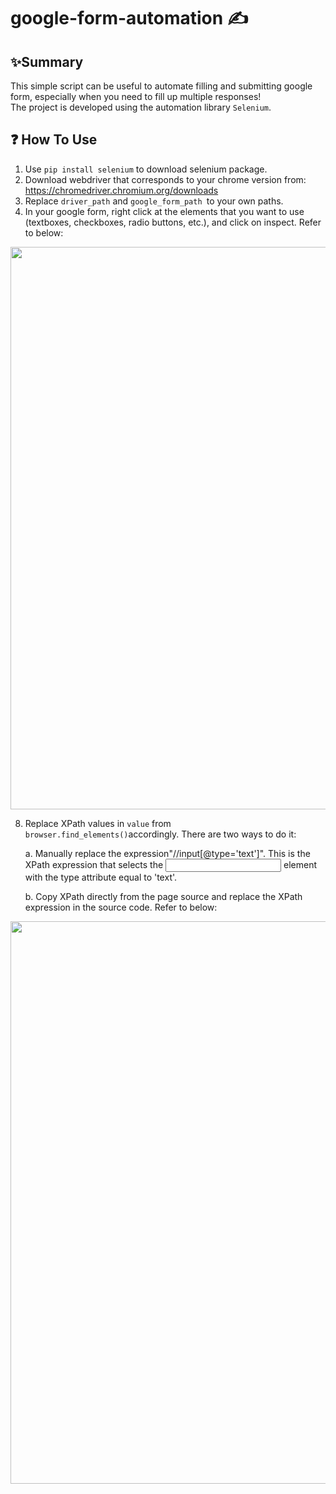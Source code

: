 # google-form-automation ✍️

## ✨Summary
This simple script can be useful to automate filling and submitting google form, especially when you need to fill up multiple responses!  
The project is developed using the automation library ```Selenium```.

## ❓ How To Use
1. Use ```pip install selenium``` to download selenium package.
2. Download webdriver that corresponds to your chrome version from: https://chromedriver.chromium.org/downloads
3. Replace ```driver_path``` and ```google_form_path ```to your own paths.
4. In your google form, right click at the  elements that you want to use (textboxes, checkboxes, radio buttons, etc.), and click on inspect. Refer to below:
   
<img src="https://github.com/Jy158654/google-form-automation/assets/77066380/c7bc0e11-72bd-496b-aa27-511d8837ff01" width="900">

8. Replace XPath values in ```value``` from ```browser.find_elements()```accordingly. There are two ways to do it:  

   a. Manually replace the expression"//input[@type='text']". This is the XPath expression that selects the <input> element with the type attribute equal to 'text'.
   
   b. Copy XPath directly from the page source and replace the XPath expression in the source code. Refer to below:
   
<img src="https://github.com/Jy158654/google-form-automation/assets/77066380/d3d15e4e-987e-4411-9e45-cc1fed5e33ef" width="900">
